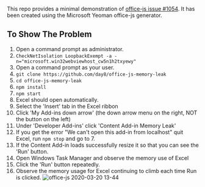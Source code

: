 
This repo provides a minimal demonstration of [office-js issue #1054](https://github.com/OfficeDev/office-js/issues/1054). It has been created using the Microsoft Yeoman office-js generator.


## To Show The Problem

1. Open a command prompt as administrator.
2. `CheckNetIsolation LoopbackExempt -a -n="microsoft.win32webviewhost_cw5n1h2txyewy"` 
3. Open a command prompt as your user.
4. `git clone https://github.com/day8/office-js-memory-leak`
5. `cd office-js-memory-leak`
6. `npm install`
7. `npm start`
8. Excel should open automatically.
9. Select the 'Insert' tab in the Excel ribbon
10. Click 'My Add-ins down arrow' (the down arrow menu on the right, NOT the button on the left)
11. Under 'Developer Add-ins' click 'Content Add-in Memory Leak'
12. If you get the error "We can't open this add-in from localhost" quit Excel, run `npm stop` and go to 7.
13. If the Content Add-in loads successfully resize it so that you can see the 'Run' button.
14. Open Windows Task Manager and observe the memory use of Excel
15. Click the 'Run' button repeatedly.
16. Observe the memory usage for Excel continuing to climb each time Run is clicked. 
![office-js 2020-03-20 13-44](https://user-images.githubusercontent.com/350450/77129910-a309a100-6aba-11ea-91b5-99abb5d4276f.gif)
